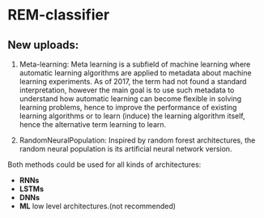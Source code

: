 # REM-classifier

## New uploads:

1. Meta-learning: Meta learning is a subfield of machine learning where automatic learning algorithms are applied to metadata about machine learning experiments. As of 2017, the term had not found a standard interpretation, however the main goal is to use such metadata to understand how automatic learning can become flexible in solving learning problems, hence to improve the performance of existing learning algorithms or to learn (induce) the learning algorithm itself, hence the alternative term learning to learn.

2. RandomNeuralPopulation: Inspired by random forest architectures, the random neural population is its artificial neural network version.

Both methods could be used for all kinds of architectures:

- **RNNs**
- **LSTMs**
- **DNNs**
- **ML** low level architectures.(not recommended)
